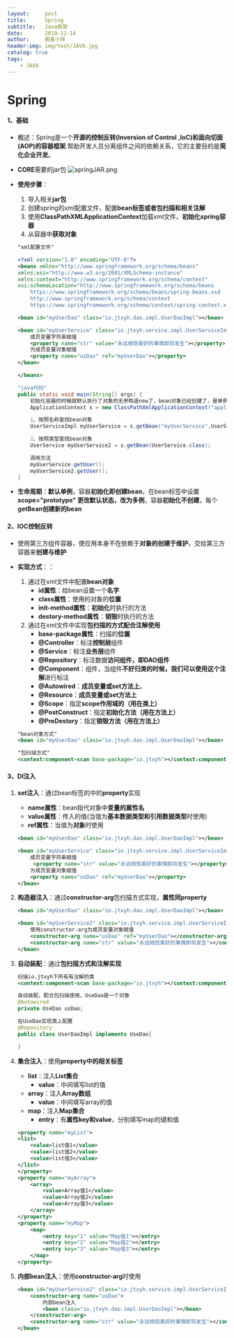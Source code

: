 ```yaml
---
layout:     post                    
title:      Spring
subtitle:   Java框架               
date:       2019-11-14               
author:     极客小祥                      
header-img: img/text/JAVA.jpg   
catalog: true                        
tags: 
    - JAVA
---
```


# Spring
#### 1、基础
* 概述：Spring是一个**开源的控制反转(Inversion of Control ,IoC)和面向切面(AOP)的容器框架**.帮助开发人员分离组件之间的依赖关系，它的主要目的是**简化企业开发**。
* **CORE**需要的jar包
![springJAR.png](https://i.loli.net/2019/11/14/ZFob81MXU9gt2rC.png)
* **使用步骤**：
    1. 导入相关**jar包**
    2. 创建spring的xml配置文件，配置**bean标签或者包扫描和相关注解**
    3. 使用**ClassPathXMLApplicationContext**加载xml文件，**初始化spring容器**
    4. 从容器中**获取对象**

    ```xml
    "xml配置文件"

    <?xml version="1.0" encoding="UTF-8"?>
    <beans xmlns="http://www.springframework.org/schema/beans"
	xmlns:xsi="http://www.w3.org/2001/XMLSchema-instance"
	xmlns:context="http://www.springframework.org/schema/context"
	xsi:schemaLocation="http://www.springframework.org/schema/beans
        https://www.springframework.org/schema/beans/spring-beans.xsd
        http://www.springframework.org/schema/context
        https://www.springframework.org/schema/context/spring-context.xsd">

    <bean id="myUserDao" class="io.jtxyh.dao.impl.UserDaoImpl"></bean>

    <bean id="myUserService" class="io.jtxyh.service.impl.UserServiceImpl">
        成员变量字符串赋值
        <property name="str" value="永远相信美好的事情即将发生"></property> 
        为成员变量对象赋值
        <property name="usDao" ref="myUserDao"></property>
	</bean>

    </beans>
    ```

    ```java
    "java代码"
    public static void main(String[] args) {
		初始化容器的时候就默认执行了对象的无参构造new了，bean对象已经创建了，是单例的
		ApplicationContext s = new ClassPathXmlApplicationContext("applicationContext.xml");

		1、按照名称查找bean对象
		UserServiceImpl myUserService = s.getBean("myUserService",UserServiceImpl.class);

		2、按照类型查找bean对象
		UserService myUserService2 = s.getBean(UserService.class);

		调用方法
		myUserService.getUser();
		myUserService2.getUser();
	}
    ```

* **生命周期**：**默认单例**，容器**初始化即创建bean**，在bean标签中设置**scope="prototype" 更改默认状态，改为多例**，容器**初始化不创建**，每个**getBean创建新的bean**

#### 2、IOC控制反转
* 使用第三方组件容器，使应用本身不在依赖于**对象的创建于维护**，交给第三方容器来**创建与维护**
* **实现方式**：：
    1. 通过在xml文件中配置**bean对象**
        * **id属性**：给bean设置一个**名字**
        * **class属性**：使用的对象的**位置**
        * **init-method属性**：**初始化**时执行的方法
        * **destory-method属性**：**销毁**时执行的方法
    2. 通过在xml文件中实现**包扫描的方式配合注解使用**
        * **base-package属性**：扫描的**位置**
        * **@Controller**：标注**控制层**组件
        * **@Service**：标注**业务层**组件
	    * **@Repository**：标注数据**访问组件，即DAO组件**
	    * **@Component**：组件，当组件**不好归类的时候，我们可以使用这个注解**进行标注
	    * **@Autowired**：**成员变量或set方法上**。
	    * **@Resource**：**成员变量或set方法上**
	    * **@Scope**：指定**scope作用域的（用在类上）**
	    * **@PostConstruct**：指定**初始化方法（用在方法上）**
	    * **@PreDestory**：指定**销毁方法（用在方法上）**

    ```xml
    "bean对象方式"
    <bean id="myUserDao" class="io.jtxyh.dao.impl.UserDaoImpl"></bean>

    "包扫描方式"
    <context:component-scan base-package="io.jtxyh"></context:component-scan>
    ```

#### 3、DI注入
1. **set注入**：通过bean标签的中的**property**实现
    * **name属性**：bean指代对象中**变量的属性名**
    * **value属性**：传入的值\(当值为**基本数据类型和引用数据类型**时使用\)
    * **ref属性**：当值为**对象**时使用

    ```xml
    <bean id="myUserDao" class="io.jtxyh.dao.impl.UserDaoImpl"></bean>
	
	<bean id="myUserService" class="io.jtxyh.service.impl.UserServiceImpl">
		成员变量字符串赋值
		 <property name="str" value="永远相信美好的事情即将发生"></property> 
		为成员变量对象赋值
		<property name="usDao" ref="myUserDao"></property>
	</bean>
    ```

2. **构造器注入**：通过**constructor-arg**包扫描方式实现，**属性同property**

    ```xml
    <bean id="myUserDao" class="io.jtxyh.dao.impl.UserDaoImpl"></bean>

	<bean id="myUserService2" class="io.jtxyh.service.impl.UserServiceImpl">
		使用constructor-arg为成员变量对象赋值
        <constructor-arg name="usDao" ref="myUserDao"></constructor-arg>
		<constructor-arg name="str" value="永远相信美好的事情即将发生"></constructor-arg>
	</bean>
    ```

3. **自动装配**：通过**包扫描方式和注解实现**

    ```xml
    扫描io.jtxyh下所有有注解的类
    <context:component-scan base-package="io.jtxyh"></context:component-scan>
    ```

    ```java
    自动装配，配合包扫描使用，UseDao是一个对象
	@Autowired
	private UseDao usDao;

    在UseDao实现类上配置
    @Repository
    public class UserDaoImpl implements UseDao{

    }
    ```

4. **集合注入**：使用**property中的相关标签**
    * **list**：注入**List集合**
        * **value**：中间填写list的值
    * **array**：注入**Array数组**
        * **value**：中间填写array的值
    * **map**：注入**Map集合**
        * **entry**：有**属性key和value**，分别填写map的键和值

    ```xml
    <property name="myList">
    <list>
        <value>list值1</value>
        <value>list值2</value>
        <value>list值3</value>
    </list>
    </property>
    <property name="myArray">
        <array>
            <value>Array值1</value>
            <value>Array值2</value>
            <value>Array值3</value>
        </array>
    </property>
    <property name="myMap">
        <map>
            <entry key="1" value="Map值1"></entry>
            <entry key="2" value="Map值2"></entry>
            <entry key="3" value="Map值3"></entry>
        </map>
    </property>
    ```

5. **内部bean注入**：使用**constructor-arg**时使用

    ```xml
    <bean id="myUserService2" class="io.jtxyh.service.impl.UserServiceImpl">
		<constructor-arg name="usDao">
            内部bean注入
			<bean class="io.jtxyh.dao.impl.UserDaoImpl"></bean>
		</constructor-arg>
		<constructor-arg name="str" value="永远相信美好的事情即将发生"></constructor-arg>
	</bean>
    ```